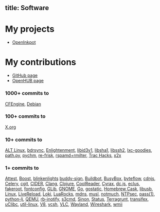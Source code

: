 title: Software
----

# My projects

* [OpenInkpot](https://wiki.mobileread.com/wiki/Openinkpot)

# My contributions

* [GitHub page](https://github.com/dottedmag/)
* [OpenHUB page](https://www.openhub.net/accounts/dottedmag/positions)

### 1000+ commits to

[CFEngine](https://github.com/cfengine/core/graphs/contributors),
[Debian](https://qa.debian.org/developer.php?login=Mikhail+Gusarov)

### 100+ commits to

[X.org](https://www.x.org/wiki/)

### 10+ commits to

[ALT Linux](http://www.altlinux.com/),
[bdrsync](https://github.com/dottedmag/bdrsync),
[Enlightenment](https://www.enlightenment.org/),
[libid3v1](https://github.com/dottedmag/libid3v1),
[libsha1](https://github.com/dottedmag/libsha1),
[libssh2](https://www.libssh2.org/),
[lxc-goodies](https://github.com/mborromeo/lxc-goodies),
[path.py](https://pypi.python.org/pypi/path.py),
[pychm](https://github.com/dottedmag/pychm),
[re-frisk](https://github.com/flexsurfer/re-frisk),
[rspamd+rmilter](https://rspamd.com/),
[Trac&nbsp;Hacks](https://trac-hacks.org/),
[x2x](https://github.com/dottedmag/x2x)

### 1+ commits to

[Attest](https://pythonhosted.org/Attest/),
[Boost](https://www.boost.org/),
[blinkenlights](https://justine.lol/blinkenlights/)
[buddy-sign](https://github.com/funcool/buddy-sign),
[Buildbot](https://buildbot.net/),
[BusyBox](https://busybox.net/),
[byteflow](https://bitbucket.org/piranha/byteflow/wiki/Home),
[cdnjs](https://cdnjs.com/),
[Celery](http://www.celeryproject.org/),
[cgit](https://git.zx2c4.com/cgit/),
[CIDER](https://github.com/clojure-emacs/cider),
[Clang](https://clang.llvm.org),
[Clojure](https://clojure.org/),
[CoolReader](https://sourceforge.net/projects/crengine/),
[Cyrax](https://github.com/piranha/cyrax),
[dc.js](https://dc-js.github.io/dc.js/),
[eclus](https://github.com/goerlang/eclus),
[fakeroot](https://wiki.debian.org/FakeRoot),
[fontconfig](https://www.freedesktop.org/wiki/Software/fontconfig/),
[GLib](https://developer.gnome.org/glib/),
[GNOME](https://www.gnome.org/),
[Go](https://golang.org),
[gostatic](https://github.com/piranha/gostatic),
[Homebrew&nbsp;Cask](https://caskroom.github.io/),
[libusb](http://libusb.info/),
[Linux](https://www.kernel.org/),
[LiveReload](http://livereload.com/),
[Loki](https://grafana.com/oss/loki/),
[LuaRocks](https://luarocks.org/),
[mdns](https://github.com/asim/mdns/),
[musl](https://www.musl-libc.org/),
[notmuch](https://notmuchmail.org/),
[NTPsec](https://www.ntpsec.org/),
[pass(1)](https://www.passwordstore.org/),
[python-lj](https://github.com/daniilr/python-lj),
[QEMU](https://www.qemu.org/),
[rb-inotify](https://github.com/nex3/rb-inotify),
[s3cmd](http://s3tools.org/s3cmd),
[Sinon](http://sinonjs.org/),
[Status](https://status.im),
[Terragrunt](https://github.com/gruntwork-io/terragrunt),
[transifex](https://www.transifex.com/),
[uClibc](https://uclibc.org/),
[util-linux](https://git.kernel.org/cgit/utils/util-linux/util-linux.git),
[V8](https://developers.google.com/v8/),
[vcsh](https://github.com/RichiH/vcsh),
[VLC](https://www.videolan.org/vlc/index.html),
[Wayland](https://wayland.freedesktop.org),
[Wireshark](https://gitlab.com/wireshark/wireshark),
[wmii](https://code.google.com/archive/p/wmii/)
